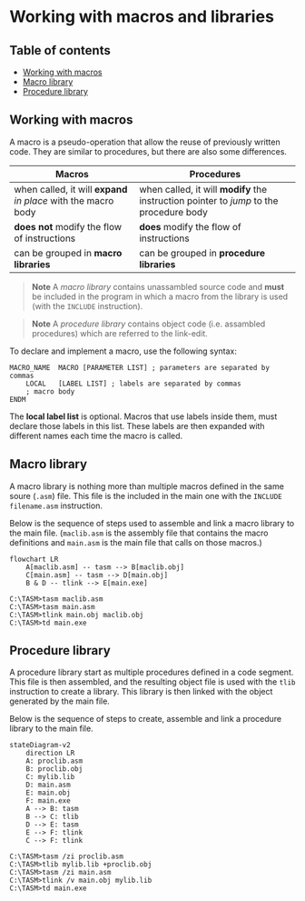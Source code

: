 # Working with macros and libraries <!-- omit in toc -->

## Table of contents <!-- omit in toc -->
- [Working with macros](#working-with-macros)
- [Macro library](#macro-library)
- [Procedure library](#procedure-library)

## Working with macros
A macro is a pseudo-operation that allow the reuse of previously written code. They are similar to procedures, but there are also some differences.

Macros | Procedures
---|---
when called, it will **expand** *in place* with the macro body | when called, it will **modify** the instruction pointer to *jump* to the procedure body
**does not** modify the flow of instructions | **does** modify the flow of instructions
can be grouped in **macro libraries** | can be grouped in **procedure libraries**

> **Note** 
> A *macro library* contains unassambled source code and **must** be included in the program in which a macro from the library is used (with the `INCLUDE` instruction).

> **Note**
> A *procedure library* contains object code (i.e. assambled procedures) which are referred to the link-edit.

To declare and implement a macro, use the following syntax:
```assembly
MACRO_NAME  MACRO [PARAMETER LIST] ; parameters are separated by commas
    LOCAL   [LABEL LIST] ; labels are separated by commas
    ; macro body
ENDM
```
The **local label list** is optional. Macros that use labels inside them, must declare those labels in this list. These labels are then expanded with different names each time the macro is called.

## Macro library
A macro library is nothing more than multiple macros defined in the same soure (`.asm`) file. This file is the included in the main one with the `INCLUDE filename.asm` instruction.

Below is the sequence of steps used to assemble and link a macro library to the main file. (`maclib.asm` is the assembly file that contains the macro definitions and `main.asm` is the main file that calls on those macros.)

```mermaid
flowchart LR
    A[maclib.asm] -- tasm --> B[maclib.obj]
    C[main.asm] -- tasm --> D[main.obj]
    B & D -- tlink --> E[main.exe]
```
```
C:\TASM>tasm maclib.asm
C:\TASM>tasm main.asm
C:\TASM>tlink main.obj maclib.obj
C:\TASM>td main.exe
```

## Procedure library
A procedure library start as multiple procedures defined in a code segment. This file is then assembled, and the resulting object file is used with the `tlib` instruction to create a library. This library is then linked with the object generated by the main file.

Below is the sequence of steps to create, assemble and link a procedure library to the main file.

```mermaid
stateDiagram-v2
    direction LR
    A: proclib.asm
    B: proclib.obj
    C: mylib.lib
    D: main.asm
    E: main.obj
    F: main.exe
    A --> B: tasm 
    B --> C: tlib
    D --> E: tasm 
    E --> F: tlink
    C --> F: tlink   
```
```
C:\TASM>tasm /zi proclib.asm
C:\TASM>tlib mylib.lib +proclib.obj
C:\TASM>tasm /zi main.asm
C:\TASM>tlink /v main.obj mylib.lib
C:\TASM>td main.exe
```
